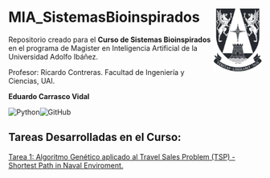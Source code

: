 # MIA_SistemasBioinspirados <img src="img/logo.png" align="right" width = "95px"/>
    
Repositorio creado para el **Curso de Sistemas Bioinspirados** en el programa de Magister en Inteligencia Artificial de la Universidad Adolfo Ibáñez.

Profesor: Ricardo Contreras. Facultad de Ingeniería y Ciencias, UAI.

**Eduardo Carrasco Vidal**
 
![Python](https://img.shields.io/badge/python-%2314354C.svg)![GitHub](https://img.shields.io/badge/github-%23121011.svg)

## Tareas Desarrolladas en el Curso:
[Tarea 1: Algoritmo Genético aplicado al Travel Sales Problem (TSP) - Shortest Path in Naval Enviroment.](https://github.com/educarrascov/MIA_SistemasBioinspirados/blob/main/Tarea%201/Tarea1.ipynb)




